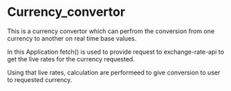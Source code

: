 # Currency_convertor

This is a currency convertor which can perfrom the conversion from one currency to another on real time base values.

In this Application fetch() is used to provide request to exchange-rate-api to get the live rates for the currency requested.

Using that live rates, calculation are performeed to give conversion to user to requested currency.

